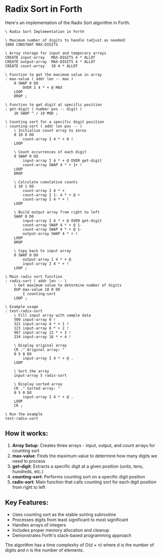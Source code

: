 # Radix Sort in Forth

Here's an implementation of the Radix Sort algorithm in Forth:

```forth
\ Radix Sort Implementation in Forth

\ Maximum number of digits to handle (adjust as needed)
1000 CONSTANT MAX-DIGITS

\ Array storage for input and temporary arrays
CREATE input-array   MAX-DIGITS 4 * ALLOT
CREATE output-array  MAX-DIGITS 4 * ALLOT
CREATE count-array   10 4 * ALLOT

\ Function to get the maximum value in array
: max-value ( addr len -- max )
    0 SWAP 0 DO
        OVER I 4 * + @ MAX
    LOOP
    DROP ;

\ Function to get digit at specific position
: get-digit ( number pos -- digit )
    10 SWAP ^ / 10 MOD ;

\ Counting sort for a specific digit position
: counting-sort ( addr len pos -- )
    \ Initialize count array to zeros
    0 10 0 DO
        count-array I 4 * + 0 !
    LOOP
    
    \ Count occurrences of each digit
    0 SWAP 0 DO
        input-array I 4 * + @ OVER get-digit 
        count-array SWAP 4 * + 1+ !
    LOOP
    DROP
    
    \ Calculate cumulative counts
    1 10 1 DO
        count-array I 4 * + 
        count-array I 1- 4 * + @ +
        count-array I 4 * + !
    LOOP
    
    \ Build output array from right to left
    SWAP 0 DO
        input-array I 4 * + @ OVER get-digit 
        count-array SWAP 4 * + @ 1- 
        count-array SWAP 4 * + @ 1- 
        output-array SWAP 4 * + !
    LOOP
    DROP
    
    \ Copy back to input array
    0 SWAP 0 DO
        output-array I 4 * + @ 
        input-array I 4 * + !
    LOOP ;

\ Main radix sort function
: radix-sort ( addr len -- )
    \ Get maximum value to determine number of digits
    DUP max-value 10 0 DO
        I counting-sort
    LOOP ;

\ Example usage
: test-radix-sort
    \ Fill input array with sample data
    500 input-array 0 !
    321 input-array 4 * + 1 !
    123 input-array 8 * + 2 !
    987 input-array 12 * + 3 !
    234 input-array 16 * + 4 !
    
    \ Display original array
    CR ." Original array: "
    0 5 0 DO
        input-array I 4 * + @ .
    LOOP
    
    \ Sort the array
    input-array 5 radix-sort
    
    \ Display sorted array
    CR ." Sorted array: "
    0 5 0 DO
        input-array I 4 * + @ .
    LOOP
    CR ;

\ Run the example
test-radix-sort
```

## How it works:

1. **Array Setup**: Creates three arrays - input, output, and count arrays for counting sort
2. **max-value**: Finds the maximum value to determine how many digits we need to process
3. **get-digit**: Extracts a specific digit at a given position (units, tens, hundreds, etc.)
4. **counting-sort**: Performs counting sort on a specific digit position
5. **radix-sort**: Main function that calls counting sort for each digit position from right to left

## Key Features:

- Uses counting sort as the stable sorting subroutine
- Processes digits from least significant to most significant
- Handles arrays of integers
- Includes proper memory allocation and cleanup
- Demonstrates Forth's stack-based programming approach

The algorithm has a time complexity of O(d × n) where d is the number of digits and n is the number of elements.

